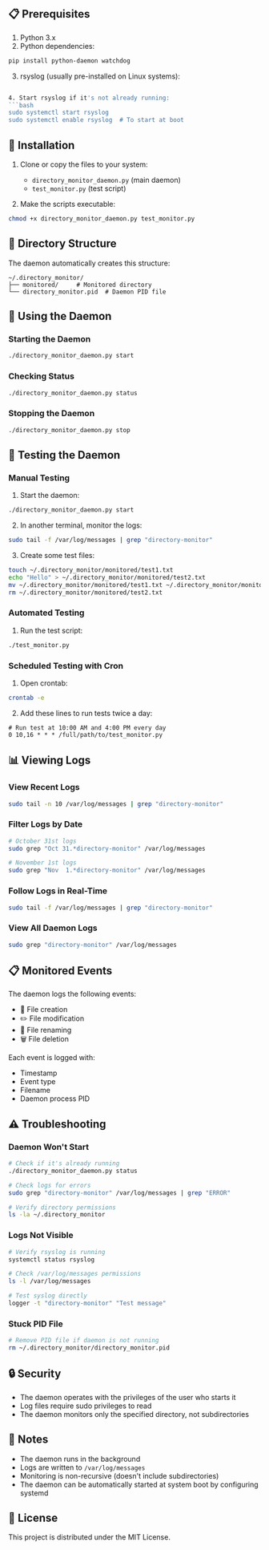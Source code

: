 
## 📋 Prerequisites

1. Python 3.x
2. Python dependencies:
```bash
pip install python-daemon watchdog
```

3. rsyslog (usually pre-installed on Linux systems):
```bash

4. Start rsyslog if it's not already running:
```bash
sudo systemctl start rsyslog
sudo systemctl enable rsyslog  # To start at boot
```

## 🚀 Installation

1. Clone or copy the files to your system:
   - `directory_monitor_daemon.py` (main daemon)
   - `test_monitor.py` (test script)

2. Make the scripts executable:
```bash
chmod +x directory_monitor_daemon.py test_monitor.py
```

## 🔧 Directory Structure

The daemon automatically creates this structure:
```
~/.directory_monitor/
├── monitored/     # Monitored directory
└── directory_monitor.pid  # Daemon PID file
```

## 📖 Using the Daemon

### Starting the Daemon
```bash
./directory_monitor_daemon.py start
```

### Checking Status
```bash
./directory_monitor_daemon.py status
```

### Stopping the Daemon
```bash
./directory_monitor_daemon.py stop
```

## 🧪 Testing the Daemon

### Manual Testing
1. Start the daemon:
```bash
./directory_monitor_daemon.py start
```

2. In another terminal, monitor the logs:
```bash
sudo tail -f /var/log/messages | grep "directory-monitor"
```

3. Create some test files:
```bash
touch ~/.directory_monitor/monitored/test1.txt
echo "Hello" > ~/.directory_monitor/monitored/test2.txt
mv ~/.directory_monitor/monitored/test1.txt ~/.directory_monitor/monitored/test1_renamed.txt
rm ~/.directory_monitor/monitored/test2.txt
```

### Automated Testing
1. Run the test script:
```bash
./test_monitor.py
```

### Scheduled Testing with Cron
1. Open crontab:
```bash
crontab -e
```

2. Add these lines to run tests twice a day:
```cron
# Run test at 10:00 AM and 4:00 PM every day
0 10,16 * * * /full/path/to/test_monitor.py
```

## 📊 Viewing Logs

### View Recent Logs
```bash
sudo tail -n 10 /var/log/messages | grep "directory-monitor"
```

### Filter Logs by Date
```bash
# October 31st logs
sudo grep "Oct 31.*directory-monitor" /var/log/messages

# November 1st logs
sudo grep "Nov  1.*directory-monitor" /var/log/messages
```

### Follow Logs in Real-Time
```bash
sudo tail -f /var/log/messages | grep "directory-monitor"
```

### View All Daemon Logs
```bash
sudo grep "directory-monitor" /var/log/messages
```

## 📋 Monitored Events

The daemon logs the following events:
- 📝 File creation
- ✏️ File modification
- 🔄 File renaming
- 🗑️ File deletion

Each event is logged with:
- Timestamp
- Event type
- Filename
- Daemon process PID

## ⚠️ Troubleshooting

### Daemon Won't Start
```bash
# Check if it's already running
./directory_monitor_daemon.py status

# Check logs for errors
sudo grep "directory-monitor" /var/log/messages | grep "ERROR"

# Verify directory permissions
ls -la ~/.directory_monitor
```

### Logs Not Visible
```bash
# Verify rsyslog is running
systemctl status rsyslog

# Check /var/log/messages permissions
ls -l /var/log/messages

# Test syslog directly
logger -t "directory-monitor" "Test message"
```

### Stuck PID File
```bash
# Remove PID file if daemon is not running
rm ~/.directory_monitor/directory_monitor.pid
```

## 🔒 Security

- The daemon operates with the privileges of the user who starts it
- Log files require sudo privileges to read
- The daemon monitors only the specified directory, not subdirectories

## 📝 Notes

- The daemon runs in the background
- Logs are written to `/var/log/messages`
- Monitoring is non-recursive (doesn't include subdirectories)
- The daemon can be automatically started at system boot by configuring systemd


## 📄 License

This project is distributed under the MIT License.
